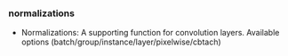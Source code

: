 ### normalizations
* Normalizations: A supporting function for convolution layers. Available options (batch/group/instance/layer/pixelwise/cbtach)
